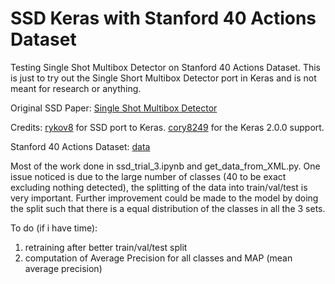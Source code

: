 # SSD Keras with Stanford 40 Actions Dataset

Testing Single Shot Multibox Detector on Stanford 40 Actions Dataset. This is just to try out the Single Short Multibox Detector port in Keras and is not meant for research or anything.

Original SSD Paper: [Single Shot Multibox Detector](https://arxiv.org/abs/1512.02325)

Credits: [rykov8](https://github.com/rykov8/ssd_keras) for SSD port to Keras. [cory8249](https://github.com/cory8249/ssd_keras) for the Keras 2.0.0 support.

Stanford 40 Actions Dataset: [data](http://vision.stanford.edu/Datasets/40actions.html)

Most of the work done in ssd_trial_3.ipynb and get_data_from_XML.py. One issue noticed is due to the large number of classes (40 to be exact excluding nothing detected), the splitting of the data into train/val/test is very important. Further improvement could be made to the model by doing the split such that there is a equal distribution of the classes in all the 3 sets.

To do (if i have time):
1) retraining after better train/val/test split
2) computation of Average Precision for all classes and MAP (mean average precision)
